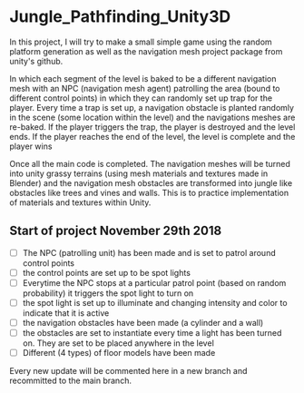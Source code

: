 # Jungle_Pathfinding_Unity3D


In this project, I will try to make a small simple game using the random platform generation as well as the navigation mesh project package from unity's github.

In which each segment of the level is baked to be a different navigation mesh with an NPC (navigation mesh agent) patrolling the area (bound to different control points) in which they can randomly set up trap for the player.
  Every time a trap is set up, a navigation obstacle is planted randomly in the scene (some location within the level) and the navigations meshes are re-baked.
  If the player triggers the trap, the player is destroyed and the level ends.
  If the player reaches the end of the level, the level is complete and the player wins

Once all the main code is completed. The navigation meshes will be turned into unity grassy terrains (using mesh materials and textures made in Blender) and the navigation mesh obstacles are transformed into jungle like obstacles like trees and vines and walls. This is to practice implementation of materials and textures within Unity.

## Start of project November 29th 2018

- [ ] The NPC (patrolling unit) has been made and is set to patrol around control points
- [ ]  the control points are set up to be spot lights
- [ ] Everytime the NPC stops at a particular patrol point (based on random probability) it triggers the spot light to turn on
- [ ]  the spot light is set up to illuminate and changing intensity and color to indicate that it is active
- [ ] the navigation obstacles have been made (a cylinder and a wall)
- [ ] the obstacles are set to instantiate every time a light has been turned on. They are set to be placed anywhere in the level
- [ ] Different (4 types) of floor models have been made

Every new update will be commented here in a new branch and recommitted to the main branch. 
